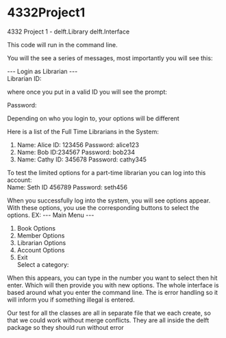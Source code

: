# 4332Project1
4332 Project 1 - delft.Library delft.Interface

This code will run in the command line. 

You will the see a series of messages, most importantly you will see this:

--- Login as Librarian --- <br>
Librarian ID: 

where once you put in a valid ID you will see the prompt:

Password: 

Depending on who you login to, your options will be different

Here is a list of the Full Time Librarians in the System:
1. Name: Alice  ID: 123456  Password: alice123
2. Name: Bob  ID:234567  Password: bob234
3. Name: Cathy  ID: 345678  Password: cathy345<br>

To test the limited options for a part-time librarian you can log into this account: <br>
Name: Seth  ID 456789  Password: seth456

When you successfully log into the system, you will see options appear.
With these options, you use the corresponding buttons to select the options.
EX: 
--- Main Menu ---<br>
1. Book Options
2. Member Options
3. Librarian Options
4. Account Options
5. Exit<br>
Select a category:

When this appears, you can type in the number you want to select then hit enter. Which will then provide you with new options.
The whole interface is based around what you enter the command line.
The is error handling so it will inform you if something illegal is entered.

Our test for all the classes are all in separate file that we each create, so that we could work without merge conflicts.
They are all inside the delft package so they should run without error
